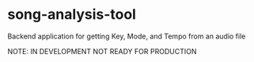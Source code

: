# song-analysis-tool
Backend application for getting Key, Mode, and Tempo from an audio file

NOTE: IN DEVELOPMENT NOT READY FOR PRODUCTION
